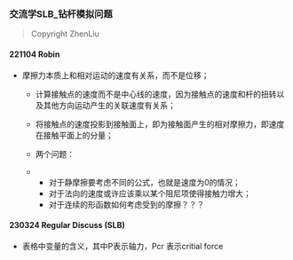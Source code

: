 ### 交流学SLB_钻杆模拟问题

> Copyright ZhenLiu





#### 221104  Robin

- 摩擦力本质上和相对运动的速度有关系，而不是位移；

  - 计算接触点的速度而不是中心线的速度，因为接触点的速度和杆的扭转以及其他方向运动产生的关联速度有关系；

  - 将接触点的速度投影到接触面上，即为接触面产生的相对摩擦力，即速度在接触平面上的分量；

  - 两个问题：

  - - 对于静摩擦要考虑不同的公式，也就是速度为0的情况；
    - 对于法向的速度或许应该乘以某个阻尼项使得接触力增大；
    - 对于连续的形函数如何考虑受到的摩擦？？？



#### 230324  Regular Discuss (SLB)

- 表格中变量的含义，其中P表示轴力，Pcr 表示critial force
